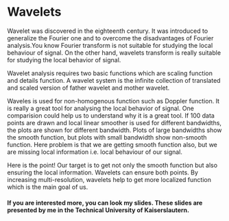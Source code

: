 # Wavelets
Wavelet was discovered in the eighteenth century. It was introduced to generalize the Fourier one and to overcome the disadvantages of Fourier
analysis.You know Fourier transform is not suitable for studying the local behaviour of signal. On the other hand, wavelets transform is really suitable
for studying the local behavior of signal.

Wavelet analysis requires two basic functions which are scaling function and details function. A wavelet system is the infinite collection of translated and scaled version of father wavelet and mother wavelet. 

Waveles is used for non-homogenous function such as Doppler function. It is really a great tool for analysing the local behavior of signal. One comparision could help us to understand why it is a great tool. If 100 data points are drawn and local linear smoother is used for different bandwidths, the plots are shown for different bandwidth. Plots of large bandwidths show the smooth function, but plots with small bandwidth show non-smooth function. Here problem is that we are getting smooth function also, but we are missing local information i.e. local behaviour of our signal. 

Here is the point! Our target is to get not only the smooth function but also ensuring the local information. Wavelets can ensure both points. By increasing multi-resolution, wavelets help to get more localized function which is the main goal of us. 

#### If you are interested more, you can look my slides. These slides are presented by me in the Technical University of Kaiserslautern. 
